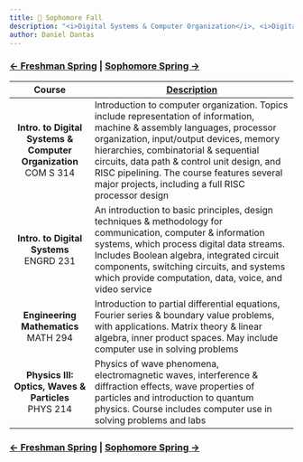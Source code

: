 ```yaml
---
title: 🐻 Sophomore Fall 
description: "<i>Digital Systems & Computer Organization</i>, <i>Digital Systems</i>, <i>Engineering Mathematics</i>, and <i>Physics III: Optics, Waves & Particles</i>"
author: Daniel Dantas
---
```


### [← Freshman Spring](https://dantasfiles.com/1999/01/25/cornell-freshman-spring.html) | [Sophomore Spring →](https://dantasfiles.com/2000/01/24/cornell-sophomore-spring.html)

| Course | [Description](https://ecommons.cornell.edu/items/ee3e3c25-cd12-44cf-89cd-728dfd832304) |
| :---: | --- |
| **Intro. to Digital Systems & Computer Organization**<br>COM S 314 | Introduction to computer organization. Topics include representation of information, machine & assembly languages, processor organization, input/output devices, memory hierarchies, combinatorial & sequential circuits, data path & control unit design, and RISC pipelining. The course features several major projects, including a full RISC processor design |
| **Intro. to Digital Systems**<br>ENGRD 231 | An introduction to basic principles, design techniques & methodology for communication, computer & information systems, which process digital data streams. Includes Boolean algebra, integrated circuit components, switching circuits, and systems which provide computation, data, voice, and video service |
| **Engineering Mathematics**<br>MATH 294 | Introduction to partial differential equations, Fourier series & boundary value problems, with applications. Matrix theory & linear algebra, inner product spaces. May include computer use in solving problems |
| **Physics III: Optics, Waves & Particles**<br>PHYS 214 | Physics of wave phenomena, electromagnetic waves, interference & diffraction effects, wave properties of particles and introduction to quantum physics. Course includes computer use in solving problems and labs | 

### [← Freshman Spring](https://dantasfiles.com/1999/01/25/cornell-freshman-spring.html) | [Sophomore Spring →](https://dantasfiles.com/2000/01/24/cornell-sophomore-spring.html)
